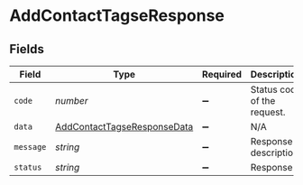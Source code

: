 # AddContactTagseResponse


## Fields

| Field                                                                             | Type                                                                              | Required                                                                          | Description                                                                       |
| --------------------------------------------------------------------------------- | --------------------------------------------------------------------------------- | --------------------------------------------------------------------------------- | --------------------------------------------------------------------------------- |
| `code`                                                                            | *number*                                                                          | :heavy_minus_sign:                                                                | Status code of the request.                                                       |
| `data`                                                                            | [AddContactTagseResponseData](../../models/shared/addcontacttagseresponsedata.md) | :heavy_minus_sign:                                                                | N/A                                                                               |
| `message`                                                                         | *string*                                                                          | :heavy_minus_sign:                                                                | Response description.                                                             |
| `status`                                                                          | *string*                                                                          | :heavy_minus_sign:                                                                | Response                                                                          |